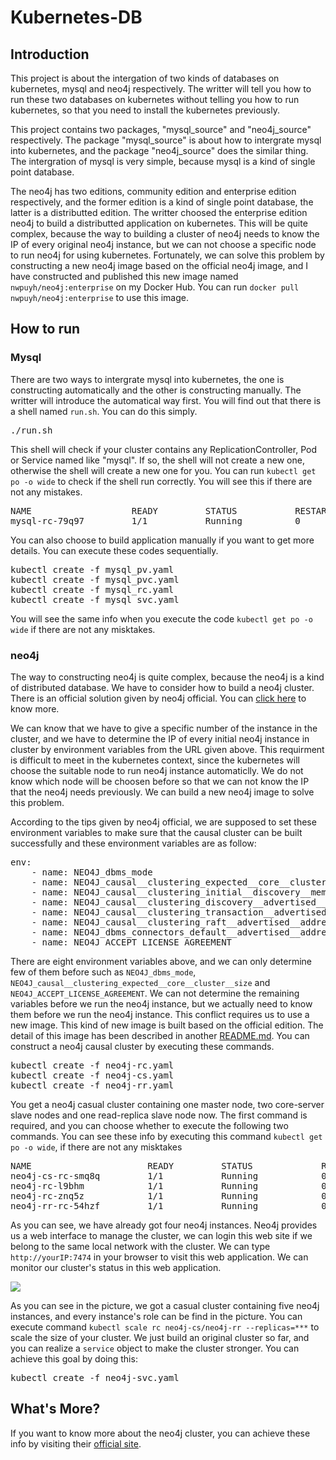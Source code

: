 # Kubernetes-DB
<h2>Introduction</h2>
<p>This project is about the intergation of two kinds of databases on kubernetes, mysql and neo4j respectively. The writter will tell you how to run these two databases on kubernetes without telling you how to run kubernetes, so that you need to install the kubernetes previously.</p>
<p>This project contains two packages, "mysql_source" and "neo4j_source" respectively. The package "mysql_source" is about how to intergrate mysql into kubernetes, and the package "neo4j_source" does the similar thing. The intergration of mysql is very simple, because mysql is a kind of single point database.</p>
<p>The neo4j has two editions, community edition and enterprise edition respectively, and the former edition is a kind of single point database, the latter is a distributted edition. The writter choosed the enterprise edition neo4j to build a distributted application on kubernetes. This will be quite complex, because the way to building a cluster of neo4j needs to know the IP of every original neo4j instance, but we can not choose a specific node to run neo4j for using kubernetes. Fortunately, we can solve this problem by constructing a new neo4j image based on the official neo4j image, and I have constructed and published this new image named <code>nwpuyh/neo4j:enterprise</code> on my Docker Hub. You can run <code>docker pull nwpuyh/neo4j:enterprise</code> to use this image.</p>
<h2>How to run</h2>
<h3>Mysql</h3>
<p>There are two ways to intergrate mysql into kubernetes, the one is constructing automatically and the other is constructing manually. The writter will introduce the automatical way first. You will find out that there is a shell named <code>run.sh</code>. You can do this simply.</p>
<pre>./run.sh</pre>
<p>This shell will check if your cluster contains any ReplicationController, Pod or Service named like "mysql". If so, the shell will not create a new one, otherwise the shell will create a new one for you. You can run <code>kubectl get po -o wide</code> to check if the shell run correctly. You will see this if there are not any mistakes.</p>
<pre>
NAME                   READY         STATUS           RESTARTS    AGE       IP               NODE
mysql-rc-79q97         1/1           Running          0           1d        10.244.202.31    lab4
</pre>
<p>You can also choose to build application manually if you want to get more details. You can execute these codes sequentially.</p>
<pre>
kubectl create -f mysql_pv.yaml
kubectl create -f mysql_pvc.yaml
kubectl create -f mysql_rc.yaml
kubectl create -f mysql_svc.yaml
</pre>
<p>You will see the same info when you execute the code <code>kubectl get po -o wide</code> if there are not any misktakes.</p>
<h3>neo4j</h3>
<p>The way to constructing neo4j is quite complex, because the neo4j is a kind of distributed database. We have to consider how to build a neo4j cluster. There is an official solution given by neo4j official. You can <a href="https://neo4j.com/docs/operations-manual/current/installation/docker/">click here</a> to know more.</p>
<p>We can know that we have to give a specific number of the instance in the cluster, and we have to determine the IP of every initial neo4j instance in cluster by environment variables from the URL given above. This requirment is difficult to meet in the kubernetes context, since the kubernetes will choose the suitable node to run neo4j instance automaticlly. We do not know which node will be choosen before so that we can not know the IP that the neo4j needs previously. We can build a new neo4j image to solve this problem.</p>
<p>According to the tips given by neo4j official, we are supposed to set these environment variables to make sure that the causal cluster can be built successfully and these environment variables are as follow:</p>
<pre>
env:
    - name: NEO4J_dbms_mode
    - name: NEO4J_causal__clustering_expected__core__cluster__size
    - name: NEO4J_causal__clustering_initial__discovery__members
    - name: NEO4J_causal__clustering_discovery__advertised__address
    - name: NEO4J_causal__clustering_transaction__advertised__address
    - name: NEO4J_causal__clustering_raft__advertised__address
    - name: NEO4J_dbms_connectors_default__advertised__address
    - name: NEO4J_ACCEPT_LICENSE_AGREEMENT
</pre>
<p>There are eight environment variables above, and we can only determine few of them before such as <code>NEO4J_dbms_mode</code>, <code>NEO4J_causal__clustering_expected__core__cluster__size</code> and <code>NEO4J_ACCEPT_LICENSE_AGREEMENT</code>. We can not determine the remaining variables before we run the neo4j instance, but we actually need to know them before we run the neo4j instance. This conflict requires us to use a new image. This kind of new image is built based on the official edition. The detail of this image has been described in another <a href="https://github.com/yhswjtuILMARE/kubernetes-DB/blob/master/neo4j_source/README.md">README.md</a>. You can construct a neo4j causal cluster by executing these commands.</p>
<pre>
kubectl create -f neo4j-rc.yaml
kubectl create -f neo4j-cs.yaml
kubectl create -f neo4j-rr.yaml
</pre>
<p>You get a neo4j casual cluster containing one master node, two core-server slave nodes and one read-replica slave node now. The first command is required, and you can choose whether to execute the following two commands. You can see these info by executing this command <code>kubectl get po -o wide</code>, if there are not any misktakes</p>
<pre>
NAME                      READY         STATUS             RESTARTS   AGE       IP               NODE
neo4j-cs-rc-smq8q         1/1           Running            0          7h        172.19.0.134     lab4
neo4j-rc-l9bhm            1/1           Running            0          7h        10.244.202.14    lab4
neo4j-rc-znq5z            1/1           Running            0          7h        10.244.202.17    lab4
neo4j-rr-rc-54hzf         1/1           Running            0          7h        10.244.202.15    lab4
</pre>
<p>As you can see, we have already got four neo4j instances. Neo4j provides us a web interface to manage the cluster, we can login this web site if we belong to the same local network with the cluster. We can type <code>http://yourIP:7474</code> in your browser to visit this web application. We can monitor our cluster's status in this web application.</p>
<img src="https://github.com/yhswjtuILMARE/kubernetes-DB/blob/master/images/neo4j_cluster_status.jpg"/>
<p>As you can see in the picture, we got a casual cluster containing five neo4j instances, and every instance's role can be find in the picture. You can execute command <code>kubectl scale rc neo4j-cs/neo4j-rr --replicas=***</code> to scale the size of your cluster. We just build an original cluster so far, and you can realize a <code>service</code> object to make the cluster stronger. You can achieve this goal by doing this:</p>
<pre>kubectl create -f neo4j-svc.yaml</pre>
<h2>What's More?</h2>
<p>If you want to know more about the neo4j cluster, you can achieve these info by visiting their <a href="https://neo4j.com/docs/operations-manual/current/clustering/causal-clustering/setup-new-cluster/">official site</a>.</p>
